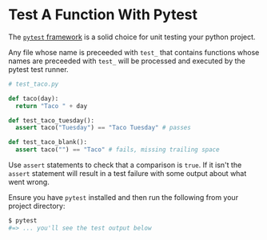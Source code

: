 # Test A Function With Pytest

The [`pytest` framework](https://docs.pytest.org/en/latest/index.html) is a
solid choice for unit testing your python project.

Any file whose name is preceeded with `test_` that contains functions whose
names are preceeded with `test_` will be processed and executed by the pytest
test runner.

```python
# test_taco.py

def taco(day):
  return "Taco " + day

def test_taco_tuesday():
  assert taco("Tuesday") == "Taco Tuesday" # passes

def test_taco_blank():
  assert taco("") == "Taco" # fails, missing trailing space
```

Use `assert` statements to check that a comparison is `true`. If it isn't the
`assert` statement will result in a test failure with some output about what
went wrong.

Ensure you have `pytest` installed and then run the following from your project
directory:

```bash
$ pytest
#=> ... you'll see the test output below
```
